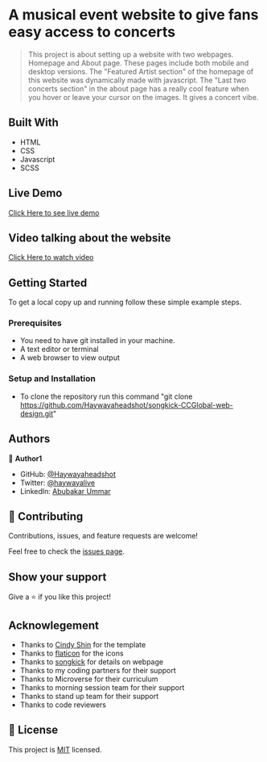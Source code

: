 # A musical event website to give fans easy access to concerts

> This project is about setting up a website with two webpages. Homepage and About page.
> These pages include both mobile and desktop versions.
> The "Featured Artist section" of the homepage of this website was dynamically made with javascript.
> The "Last two concerts section" in the about page has a really cool feature when you hover or leave your cursor on the images. It gives a concert vibe. 


## Built With

- HTML 
- CSS
- Javascript
- SCSS

## Live Demo

[Click Here to see live demo](https://haywayaheadshot.github.io/songkick-CCGlobal-web-design/)

## Video talking about the website

[Click Here to watch video](https://www.loom.com/share/ad4fc43d1852448580ae3fd114013ad4)

## Getting Started


To get a local copy up and running follow these simple example steps.

### Prerequisites
- You need to have git installed in your machine.
- A text editor or terminal
- A web browser to view output


### Setup and Installation
- To clone the repository run this command "git clone https://github.com/Haywayaheadshot/songkick-CCGlobal-web-design.git"


## Authors

👤 **Author1**

- GitHub: [@Haywayaheadshot](https://github.com/Haywayaheadshot)
- Twitter: [@haywayalive](https://twitter.com/haywayalive)
- LinkedIn: [Abubakar Ummar](https://linkedin.com/in/abubakar-ummar-4b6643245)


## 🤝 Contributing

Contributions, issues, and feature requests are welcome!

Feel free to check the [issues page](../../issues/).

## Show your support

Give a ⭐️ if you like this project!

## Acknowlegement
- Thanks to [Cindy Shin](https://www.behance.net/adagio07) for the template
- Thanks to [flaticon](https://www.flaticon.com/) for the icons
- Thanks to [songkick](https://www.songkick.com/) for details on webpage
- Thanks to my coding partners for their support
- Thanks to Microverse for their curriculum
- Thanks to morning session team for their support
- Thanks to stand up team for their support
- Thanks to code reviewers

## 📝 License

This project is [MIT](./LICENSE) licensed.
